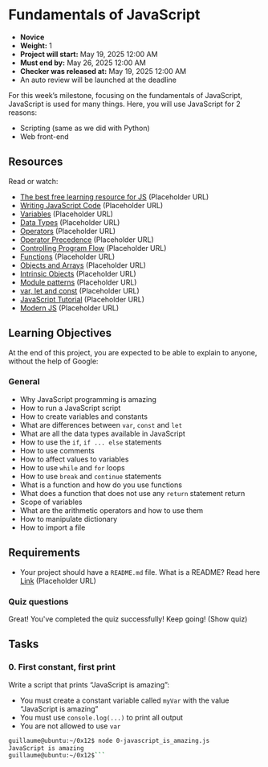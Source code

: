 # Fundamentals of JavaScript

* **Novice**
* **Weight:** 1
* **Project will start:** May 19, 2025 12:00 AM
* **Must end by:** May 26, 2025 12:00 AM
* **Checker was released at:** May 19, 2025 12:00 AM
* An auto review will be launched at the deadline

For this week’s milestone, focusing on the fundamentals of JavaScript, JavaScript is used for many things. Here, you will use JavaScript for 2 reasons:
* Scripting (same as we did with Python)
* Web front-end

## Resources
Read or watch:
* [The best free learning resource for JS](https://www.google.com/search?q=best+free+learning+resource+for+JS) (Placeholder URL)
* [Writing JavaScript Code](https://www.google.com/search?q=Writing+JavaScript+Code) (Placeholder URL)
* [Variables](https://www.google.com/search?q=JavaScript+Variables) (Placeholder URL)
* [Data Types](https://www.google.com/search?q=JavaScript+Data+Types) (Placeholder URL)
* [Operators](https://www.google.com/search?q=JavaScript+Operators) (Placeholder URL)
* [Operator Precedence](https://www.google.com/search?q=JavaScript+Operator+Precedence) (Placeholder URL)
* [Controlling Program Flow](https://www.google.com/search?q=JavaScript+Controlling+Program+Flow) (Placeholder URL)
* [Functions](https://www.google.com/search?q=JavaScript+Functions) (Placeholder URL)
* [Objects and Arrays](https://www.google.com/search?q=JavaScript+Objects+and+Arrays) (Placeholder URL)
* [Intrinsic Objects](https://www.google.com/search?q=JavaScript+Intrinsic+Objects) (Placeholder URL)
* [Module patterns](https://www.google.com/search?q=JavaScript+Module+patterns) (Placeholder URL)
* [var, let and const](https://www.google.com/search?q=JavaScript+var+let+const) (Placeholder URL)
* [JavaScript Tutorial](https://www.google.com/search?q=JavaScript+Tutorial) (Placeholder URL)
* [Modern JS](https://www.google.com/search?q=Modern+JavaScript) (Placeholder URL)

## Learning Objectives
At the end of this project, you are expected to be able to explain to anyone, without the help of Google:

### General
* Why JavaScript programming is amazing
* How to run a JavaScript script
* How to create variables and constants
* What are differences between `var`, `const` and `let`
* What are all the data types available in JavaScript
* How to use the `if`, `if ... else` statements
* How to use comments
* How to affect values to variables
* How to use `while` and `for` loops
* How to use `break` and `continue` statements
* What is a function and how do you use functions
* What does a function that does not use any `return` statement return
* Scope of variables
* What are the arithmetic operators and how to use them
* How to manipulate dictionary
* How to import a file

## Requirements
* Your project should have a `README.md` file. What is a README? Read here [Link](https://www.google.com/search?q=What+is+a+README+file) (Placeholder URL)

### Quiz questions
Great! You've completed the quiz successfully! Keep going! (Show quiz)

## Tasks

### 0. First constant, first print
Write a script that prints “JavaScript is amazing”:
* You must create a constant variable called `myVar` with the value “JavaScript is amazing”
* You must use `console.log(...)` to print all output
* You are not allowed to use `var`

```bash
guillaume@ubuntu:~/0x12$ node 0-javascript_is_amazing.js 
JavaScript is amazing
guillaume@ubuntu:~/0x12$```